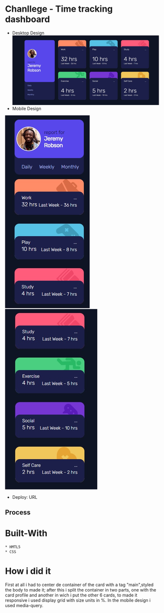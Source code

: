 # Chanllege - Time tracking dashboard
* Desktop Design
![](./images/desktopDesign.jpg)
* Mobile Design

![](./images//mobile1.jpg) ![](./images/mobile2.jpg)

* Deploy: URL

## Process

# Built-With
    * HMTL5
    * CSS
# How i did it
First at all i had to center de container of the card with a  tag "main",styled the body to made it; after this i split the container in two parts, one with the card profile and another in wich i put the other 6 cards, to made it responsive i used display grid with size units in %.
In the mobile design i used media-query.


